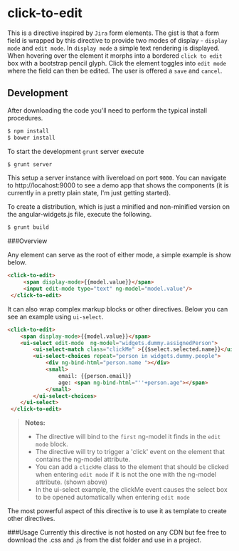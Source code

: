 click-to-edit
===============

This is a directive inspired by ```Jira``` form elements. The gist is that a form field is wrapped by this directive to provide two modes of display - ```display mode``` and ```edit mode```.  In ```display mode``` a simple text rendering is displayed. When hovering over the element it morphs into a bordered ```click to edit``` box with a bootstrap pencil glyph. Click the element toggles into ```edit mode``` where the field can then be edited. The user is offered a ```save``` and ```cancel```.

Development
-----------------
After downloading the code you'll need to perform the typical install procedures.
```bash
$ npm install
$ bower install
```

To start the development ```grunt``` server execute
```bash
$ grunt server
```
This setup a server instance with livereload on port ```9000```. You can navigate to http://locahost:9000 to see a demo app that shows the components (it is currently in a pretty plain state, I'm just getting started).

To create a distribution, which is just a minified and non-minified version on the angular-widgets.js file, execute the following.
```bash
$ grunt build
```

###Overview

Any element can serve as the root of either mode, a simple example is show below.
```html
<click-to-edit>
     <span display-mode>{{model.value}}</span>
     <input edit-mode type="text" ng-model="model.value"/>
 </click-to-edit>
```
It can also wrap complex markup blocks or other directives. 
Below you can see an example using ```ui-select```. 
```html
<click-to-edit>
	<span display-mode>{{model.value}}</span>
	<ui-select edit-mode  ng-model="widgets.dummy.assignedPerson">
	    <ui-select-match class="clickMe" >{{$select.selected.name}}</ui-select-match>
	    <ui-select-choices repeat="person in widgets.dummy.people">
	        <div ng-bind-html="person.name "></div>
	        <small>
	            email: {{person.email}}
	            age: <span ng-bind-html="''+person.age"></span>
	        </small>
	    </ui-select-choices>
	</ui-select>
 </click-to-edit>
```
> **Notes:**
> - The directive will bind to the ```first``` ng-model it finds in the ```edit mode``` block.
> - The directive will try to trigger a 'click' event on the element that contains the ng-model attribute.
> - You can add a ```clickMe``` class to the element that should be clicked when entering ```edit mode``` if it is not the one with the ng-model attribute. (shown above)
> - In the ui-select example, the clickMe event causes the select box to be opened automatically when entering ```edit mode```

The most powerful aspect of this directive is to use it as template to create other directives.

###Usage
Currently this directive is not hosted on any CDN but fee free to download the .css and .js from the dist folder and use in a project.
